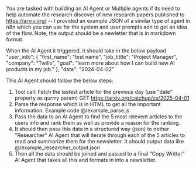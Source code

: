 You are tasked with building an AI Agent or Multiple agents if its need to help automate the research discover of new research papers published to https://arxiv.org/ -- I provided an example JSON of a similar type of agent in n8n which you can use for the system and user prompts adn to get an idea of the flow. Note, the output should be a newletter that is in markdown format.

When the AI Agent it triggered, it should take in the below payload
"user_info": {
"first_name": "test name",
"job_tittle": "Project Manager",
"company": "Twilio",
"goal": "learn more about how I can build new AI products in my job."
},
"date": "2024-04-02"

This AI Agent should follow the below steps:
1) Tool call: Fetch the lastest article for the previous day (use "date" property as qurrry param) GET https://arxiv.org/catchup/cs/2025-04-01
2) Parse the response which is in HTML to get all the important information. Example code @/example_parse.js 
3) Pass the data to an AI Agent to find the 5 most relevent articles to the users info and rank them as well as provide a reason for the ranking.
4) It should then pass this data in a structured way (json) to nother "Researcher" AI Agent that will iterate through each of the 5 articles to read and summarize them for the newsletter. It should output data like @/example_researcher_output.json 
5) Then all the data should be joined and passed to a final "Copy Writter" AI Agent that takes all this and formats in into a newsletter.